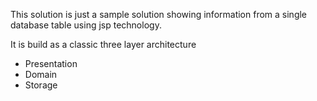This solution is just a sample solution showing information from a single 
database table using jsp technology.

It is build as a classic three layer architecture

- Presentation
- Domain
- Storage

